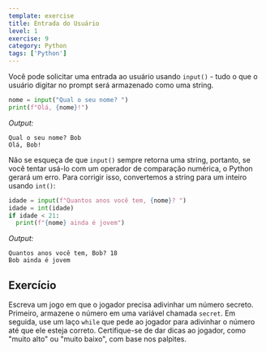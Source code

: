 ```yaml
---
template: exercise
title: Entrada do Usuário
level: 1
exercise: 9
category: Python
tags: ['Python']
---
```


Você pode solicitar uma entrada ao usuário usando `input()` - tudo o que o usuário digitar no prompt será armazenado como uma string.

```python
nome = input("Qual o seu nome? ")
print(f"Olá, {nome}!")
```
*Output:*
```
Qual o seu nome? Bob
Olá, Bob!
```

Não se esqueça de que `input()` sempre retorna uma string, portanto, se você tentar usá-lo com um operador de comparação numérica, o Python gerará um erro. Para corrigir isso, convertemos a string para um inteiro usando `int()`:

```python
idade = input(f"Quantos anos você tem, {nome}? ")
idade = int(idade)
if idade < 21:
  print(f"{nome} ainda é jovem")
```
*Output:*
```
Quantos anos você tem, Bob? 18
Bob ainda é jovem
```

## Exercício

Escreva um jogo em que o jogador precisa adivinhar um número secreto. Primeiro, armazene o número em uma variável chamada `secret`. Em seguida, use um laço `while` que pede ao jogador para adivinhar o número até que ele esteja correto. Certifique-se de dar dicas ao jogador, como "muito alto" ou "muito baixo", com base nos palpites.